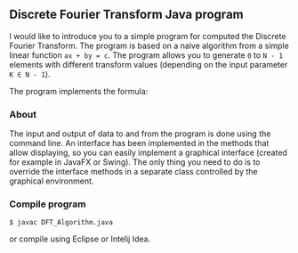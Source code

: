 ## Discrete Fourier Transform Java program

I would like to introduce you to a simple program for computed the Discrete Fourier Transform. The program is based
on a naive algorithm from a simple linear function `ax + by = c`. The program allows you to generate `0` to `N - 1` elements
with different transform values (depending on the input parameter `K ∈ N - 1`).

The program implements the formula:



### About
The input and output of data to and from the program is done using the command line. An interface has been implemented
in the methods that allow displaying, so you can easily implement a graphical interface (created for example in JavaFX
or Swing). The only thing you need to do is to override the interface methods in a separate class controlled by the
graphical environment.

### Compile program

```
$ javac DFT_Algorithm.java
```

or compile using Eclipse or Intelij Idea.
